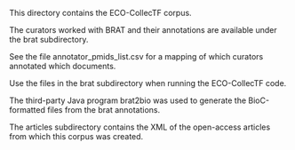This directory contains the ECO-CollecTF corpus.

The curators worked with BRAT and their annotations are available under the brat subdirectory.

See the file annotator_pmids_list.csv for a mapping of which curators annotated which documents.

Use the files in the brat subdirectory when running the ECO-CollecTF code.

The third-party Java program brat2bio was used to generate the BioC-formatted files from the brat annotations.

The articles subdirectory contains the XML of the open-access articles from which this corpus was created.
